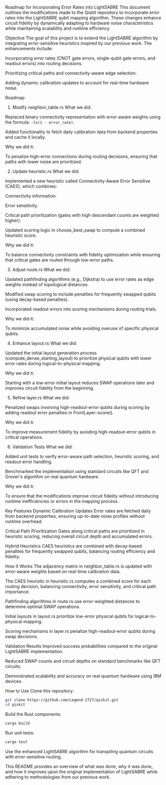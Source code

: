 Roadmap for Incorporating Error Rates into LightSABRE
This document outlines the modifications made to the Qiskit repository to incorporate error rates into the LightSABRE qubit mapping algorithm. These changes enhance circuit fidelity by dynamically adapting to hardware noise characteristics while maintaining scalability and runtime efficiency.

Objective
The goal of this project is to extend the LightSABRE algorithm by integrating error-sensitive heuristics inspired by our previous work. The enhancements include:

Incorporating error rates (CNOT gate errors, single-qubit gate errors, and readout errors) into routing decisions.

Prioritizing critical paths and connectivity-aware edge selection.

Adding dynamic calibration updates to account for real-time hardware noise.

Roadmap
1. Modify neighbor_table.rs
What we did:

Replaced binary connectivity representation with error-aware weights using the formula: `-ln(1 - error_rate)`.

Added functionality to fetch daily calibration data from backend properties and cache it locally.

Why we did it:

To penalize high-error connections during routing decisions, ensuring that paths with lower noise are prioritized.

2. Update heuristic.rs
What we did:

Implemented a new heuristic called Connectivity-Aware Error Sensitive (CAES), which combines:

Connectivity information.

Error sensitivity.

Critical path prioritization (gates with high descendant counts are weighted higher).

Updated scoring logic in choose_best_swap to compute a combined heuristic score.

Why we did it:

To balance connectivity constraints with fidelity optimization while ensuring that critical gates are routed through low-error paths.

3. Adjust route.rs
What we did:

Updated pathfinding algorithms (e.g., Dijkstra) to use error rates as edge weights instead of topological distances.

Modified swap scoring to include penalties for frequently swapped qubits (using decay-based penalties).

Incorporated readout errors into scoring mechanisms during routing trials.

Why we did it:

To minimize accumulated noise while avoiding overuse of specific physical qubits.

4. Enhance layout.rs
What we did:

Updated the initial layout generation process (compute_dense_starting_layout) to prioritize physical qubits with lower error rates during logical-to-physical mapping.

Why we did it:

Starting with a low-error initial layout reduces SWAP operations later and improves circuit fidelity from the beginning.

5. Refine layer.rs
What we did:

Penalized swaps involving high-readout-error qubits during scoring by adding readout error penalties in FrontLayer::score().

Why we did it:

To improve measurement fidelity by avoiding high-readout-error qubits in critical operations.

6. Validation Tests
What we did:

Added unit tests to verify error-aware path selection, heuristic scoring, and readout error handling.

Benchmarked the implementation using standard circuits like QFT and Grover's algorithm on real quantum hardware.

Why we did it:

To ensure that the modifications improve circuit fidelity without introducing runtime inefficiencies or errors in the mapping process.

Key Features
Dynamic Calibration Updates
Error rates are fetched daily from backend properties, ensuring up-to-date noise profiles without runtime overhead.

Critical Path Prioritization
Gates along critical paths are prioritized in heuristic scoring, reducing overall circuit depth and accumulated errors.

Hybrid Heuristics
CAES heuristics are combined with decay-based penalties for frequently swapped qubits, balancing routing efficiency and fidelity.

How It Works
The adjacency matrix in neighbor_table.rs is updated with error-aware weights based on real-time calibration data.

The CAES heuristic in heuristic.rs computes a combined score for each routing decision, balancing connectivity, error sensitivity, and critical path importance.

Pathfinding algorithms in route.rs use error-weighted distances to determine optimal SWAP operations.

Initial layouts in layout.rs prioritize low-error physical qubits for logical-to-physical mapping.

Scoring mechanisms in layer.rs penalize high-readout-error qubits during swap decisions.

Validation Results
Improved success probabilities compared to the original LightSABRE implementation.

Reduced SWAP counts and circuit depths on standard benchmarks like QFT circuits.

Demonstrated scalability and accuracy on real quantum hardware using IBM devices.

How to Use
Clone this repository:

```bash
git clone https://github.com/Legend-2727/qiskit.git
cd qiskit
```
Build the Rust components:

```bash
cargo build
```
Run unit tests:

```bash
cargo test
```
Use the enhanced LightSABRE algorithm for transpiling quantum circuits with error-sensitive routing.

This README provides an overview of what was done, why it was done, and how it improves upon the original implementation of LightSABRE while adhering to methodologies from our previous work.